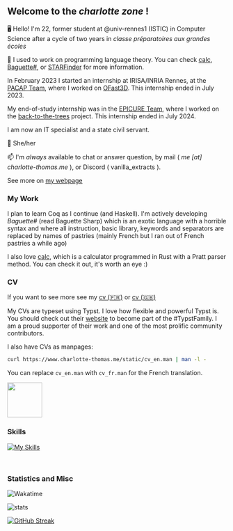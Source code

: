 ## Welcome to the _charlotte zone_ !

🖥️ Hello! I'm 22, former student at @univ-rennes1 (ISTIC) in Computer Science after a cycle of two years in _classe préparatoires aux grandes écoles_ 

🧮 I used to work on programming language theory. You can check [calc](https://github.com/coco33920/calc), [Baguette#](https://github.com/coco33920/ocaml-baguettesharp-interpreter), or [STARFinder](https://github.com/co33920/STARFinder) for more information.

In February 2023 I started an internship at IRISA/INRIA Rennes, at the [PACAP Team](https://team.inria.fr/pacap/presentation/), where I worked on [OFast3D](https://project.inria.fr/ofast3d/). This internship ended in July 2023.

My end-of-study internship was in the [EPICURE Team](https://team.inria.fr/epicure/), where I worked on the [back-to-the-trees](https://back-to-the-trees.gitlabpages.inria.fr/plantinator/) project. This internship ended in July 2024.

I am now an IT specialist and a state civil servant.

🌈 She/her

📫 I'm *always* available to chat or answer question, by mail ( *me [at] charlotte-thomas.me* ), or Discord ( vanilla_extracts ).

See more on [my webpage](https://www.charlotte-thomas.me)

### My Work
I plan to learn Coq as I continue (and Haskell). I'm actively developing _Baguette#_ (read Baguette Sharp) which is an exotic language with a horrible syntax and where all instruction, basic library, keywords and separators are replaced by names of pastries (mainly French but I ran out of French pastries a while ago)

I also love [calc](https://github.com/vanilla-extracts/calc), which is a calculator programmed in Rust with a Pratt parser method. You can check it out, it's worth an eye :)

### CV

If you want to see more see my [cv (🇫🇷)](https://www.charlotte-thomas.me/static/cv_fr.pdf) or [cv (🇬🇧)](https://www.charlotte-thomas.me/static/cv_en.pdf)

My CVs are typeset using Typst. I love how flexible and powerful Typst is. You should check out their [website](https://typst.app) to become part of the #TypstFamily. I am a proud supporter of their work and one of the most prolific community contributors.

I also have CVs as manpages:
```bash
curl https://www.charlotte-thomas.me/static/cv_en.man | man -l -
```
You can replace `cv_en.man` with `cv_fr.man` for the French translation.

<img src="https://github.com/vanilla-extracts/vanilla-extracts/assets/17108449/34a5422d-8721-4593-b776-892c1ea74962" width="80em"/>

### Skills
[![My Skills](https://skillicons.dev/icons?i=rust,ocaml,cpp,java,scala,md,git,github,gitlab,linux,neovim,nginx)]()

<br>

### Statistics and Misc

![Wakatime](https://wakatime.com/share/@coco33920/65d64bea-6bec-4b17-8a7c-2e608aecfbe7.svg)

![stats](https://github-readme-stats.vercel.app/api?username=vanilla-extracts&count_private=true&show_icons=true&bg_color=1e1e2e&text_color=cdd6f4&icon_color=cba6f7&title_color=94e2d) 

[![GitHub Streak](https://streak-stats.demolab.com?user=vanilla-extracts&theme=tokyonight&date_format=j%20M%5B%20Y%5D)](https://git.io/streak-stats)
